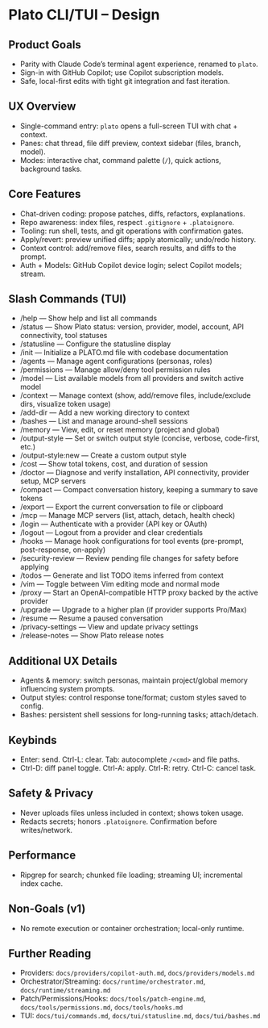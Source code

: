 # Plato CLI/TUI – Design

## Product Goals
- Parity with Claude Code’s terminal agent experience, renamed to `plato`.
- Sign-in with GitHub Copilot; use Copilot subscription models.
- Safe, local-first edits with tight git integration and fast iteration.

## UX Overview
- Single-command entry: `plato` opens a full-screen TUI with chat + context.
- Panes: chat thread, file diff preview, context sidebar (files, branch, model).
- Modes: interactive chat, command palette (`/`), quick actions, background tasks.

## Core Features
- Chat-driven coding: propose patches, diffs, refactors, explanations.
- Repo awareness: index files, respect `.gitignore` + `.platoignore`.
- Tooling: run shell, tests, and git operations with confirmation gates.
- Apply/revert: preview unified diffs; apply atomically; undo/redo history.
- Context control: add/remove files, search results, and diffs to the prompt.
- Auth + Models: GitHub Copilot device login; select Copilot models; stream.

## Slash Commands (TUI)
- /help — Show help and list all commands
- /status — Show Plato status: version, provider, model, account, API connectivity, tool statuses
- /statusline — Configure the statusline display
- /init — Initialize a PLATO.md file with codebase documentation
- /agents — Manage agent configurations (personas, roles)
- /permissions — Manage allow/deny tool permission rules
- /model — List available models from all providers and switch active model
- /context — Manage context (show, add/remove files, include/exclude dirs, visualize token usage)
- /add-dir — Add a new working directory to context
- /bashes — List and manage around-shell sessions
- /memory — View, edit, or reset memory (project and global)
- /output-style — Set or switch output style (concise, verbose, code-first, etc.)
- /output-style:new — Create a custom output style
- /cost — Show total tokens, cost, and duration of session
- /doctor — Diagnose and verify installation, API connectivity, provider setup, MCP servers
- /compact — Compact conversation history, keeping a summary to save tokens
- /export — Export the current conversation to file or clipboard
- /mcp — Manage MCP servers (list, attach, detach, health check)
- /login — Authenticate with a provider (API key or OAuth)
- /logout — Logout from a provider and clear credentials
- /hooks — Manage hook configurations for tool events (pre-prompt, post-response, on-apply)
- /security-review — Review pending file changes for safety before applying
- /todos — Generate and list TODO items inferred from context
- /vim — Toggle between Vim editing mode and normal mode
- /proxy — Start an OpenAI-compatible HTTP proxy backed by the active provider
- /upgrade — Upgrade to a higher plan (if provider supports Pro/Max)
- /resume — Resume a paused conversation
- /privacy-settings — View and update privacy settings
- /release-notes — Show Plato release notes

## Additional UX Details
- Agents & memory: switch personas, maintain project/global memory influencing system prompts.
- Output styles: control response tone/format; custom styles saved to config.
- Bashes: persistent shell sessions for long-running tasks; attach/detach.

## Keybinds
- Enter: send. Ctrl-L: clear. Tab: autocomplete `/<cmd>` and file paths.
- Ctrl-D: diff panel toggle. Ctrl-A: apply. Ctrl-R: retry. Ctrl-C: cancel task.

## Safety & Privacy
- Never uploads files unless included in context; shows token usage.
- Redacts secrets; honors `.platoignore`. Confirmation before writes/network.

## Performance
- Ripgrep for search; chunked file loading; streaming UI; incremental index cache.

## Non-Goals (v1)
- No remote execution or container orchestration; local-only runtime.

## Further Reading
- Providers: `docs/providers/copilot-auth.md`, `docs/providers/models.md`
- Orchestrator/Streaming: `docs/runtime/orchestrator.md`, `docs/runtime/streaming.md`
- Patch/Permissions/Hooks: `docs/tools/patch-engine.md`, `docs/tools/permissions.md`, `docs/tools/hooks.md`
- TUI: `docs/tui/commands.md`, `docs/tui/statusline.md`, `docs/tui/bashes.md`
